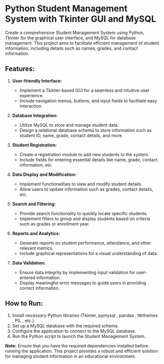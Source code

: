 # Python Student Management System with Tkinter GUI and MySQL

Create a comprehensive Student Management System using Python, Tkinter for the graphical user interface, and MySQL for database management. This project aims to facilitate efficient management of student information, including details such as names, grades, and contact information.

## Features:

1. **User-friendly Interface:**
   - Implement a Tkinter-based GUI for a seamless and intuitive user experience.
   - Include navigation menus, buttons, and input fields to facilitate easy interaction.

2. **Database Integration:**
   - Utilize MySQL to store and manage student data.
   - Design a relational database schema to store information such as student ID, name, grade, contact details, and more.

3. **Student Registration:**
   - Create a registration module to add new students to the system.
   - Include fields for entering essential details like name, grade, contact information, etc.

4. **Data Display and Modification:**
   - Implement functionalities to view and modify student details.
   - Allow users to update information such as grades, contact details, etc.

5. **Search and Filtering:**
   - Provide search functionality to quickly locate specific students.
   - Implement filters to group and display students based on criteria such as grades or enrollment year.

6. **Reports and Analytics:**
   - Generate reports on student performance, attendance, and other relevant metrics.
   - Include graphical representations for a visual understanding of data.

7. **Data Validation:**
   - Ensure data integrity by implementing input validation for user-entered information.
   - Display meaningful error messages to guide users in providing correct information.


## How to Run:

1. Install necessary Python libraries (Tkinter,  pymysql ,  pandas , ttkthemes , PIL , etc.).
2. Set up a MySQL database with the required schema.
3. Configure the application to connect to the MySQL database.
4. Run the Python script to launch the Student Management System.

**Note:**
Ensure that you have the required dependencies installed before running the application. This project provides a robust and efficient solution for managing student information in an educational environment.
